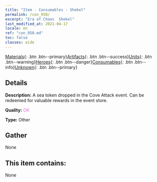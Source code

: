 ```yaml
---
title: "Item - Consumables - Shekel"
permalink: /con_950/
excerpt: "Era of Chaos  Shekel"
last_modified_at: 2021-04-17
locale: en
ref: "con_950.md"
toc: false
classes: wide
---
```

 [Materials](/Items/){: .btn .btn--primary}[Artifacts](/Items/Artifacts/){: .btn .btn--success}[Units](/Items/Units/){: .btn .btn--warning}[Heroes](/Items/Heroes/){: .btn .btn--danger}[Consumables](/Items/Consumables/){: .btn .btn--info}[Unknown](/Items/Unknown/){: .btn .btn--primary}

## Details
 **Description:** A sea token dropped in the Cove Attack event. Can be redeemed for valuable rewards in the event store.

 **Quality:** <span style="color: #DA70D6">OK</span>

 **Type:** Other

## Gather

  None

## This item contains:

  None

